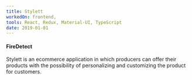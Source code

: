 ```yaml
---
title: Stylett
workedOn: frontend,
tools: React, Redux, Material-UI, TypeScript
date: 2019-01-01
---
```


#### FireDetect

Stylett is an ecommerce application in which producers can offer their products
with the possibility of personalizing and customizing the product for customers.
